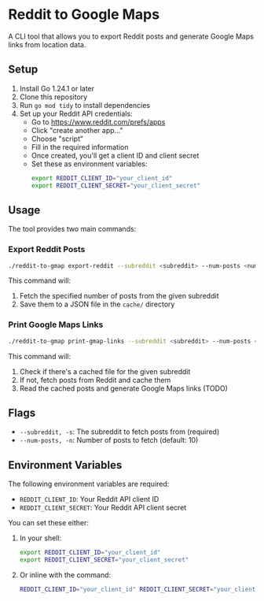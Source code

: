 # Reddit to Google Maps

A CLI tool that allows you to export Reddit posts and generate Google Maps links from location data.

## Setup

1. Install Go 1.24.1 or later
2. Clone this repository
3. Run `go mod tidy` to install dependencies
4. Set up your Reddit API credentials:
   - Go to https://www.reddit.com/prefs/apps
   - Click "create another app..."
   - Choose "script"
   - Fill in the required information
   - Once created, you'll get a client ID and client secret
   - Set these as environment variables:
     ```bash
     export REDDIT_CLIENT_ID="your_client_id"
     export REDDIT_CLIENT_SECRET="your_client_secret"
     ```

## Usage

The tool provides two main commands:

### Export Reddit Posts

```bash
./reddit-to-gmap export-reddit --subreddit <subreddit> --num-posts <number>
```

This command will:
1. Fetch the specified number of posts from the given subreddit
2. Save them to a JSON file in the `cache/` directory

### Print Google Maps Links

```bash
./reddit-to-gmap print-gmap-links --subreddit <subreddit> --num-posts <number>
```

This command will:
1. Check if there's a cached file for the given subreddit
2. If not, fetch posts from Reddit and cache them
3. Read the cached posts and generate Google Maps links (TODO)

## Flags

- `--subreddit, -s`: The subreddit to fetch posts from (required)
- `--num-posts, -n`: Number of posts to fetch (default: 10)

## Environment Variables

The following environment variables are required:

- `REDDIT_CLIENT_ID`: Your Reddit API client ID
- `REDDIT_CLIENT_SECRET`: Your Reddit API client secret

You can set these either:
1. In your shell:
   ```bash
   export REDDIT_CLIENT_ID="your_client_id"
   export REDDIT_CLIENT_SECRET="your_client_secret"
   ```

2. Or inline with the command:
   ```bash
   REDDIT_CLIENT_ID="your_client_id" REDDIT_CLIENT_SECRET="your_client_secret" ./reddit-to-gmap export-reddit -s askreddit
   ```